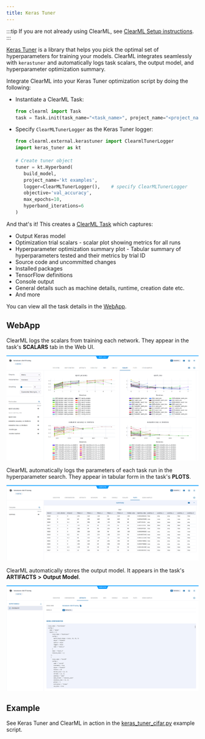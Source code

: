 ```yaml
---
title: Keras Tuner
---
```


:::tip
If you are not already using ClearML, see [ClearML Setup instructions](../clearml_sdk/clearml_sdk_setup).
:::


[Keras Tuner](https://www.tensorflow.org/tutorials/keras/keras_tuner) is a library that helps you pick the optimal set 
of hyperparameters for training your models. ClearML integrates seamlessly with `kerastuner` and automatically logs 
task scalars, the output model, and hyperparameter optimization summary. 

Integrate ClearML into your Keras Tuner optimization script by doing the following:
* Instantiate a ClearML Task: 
   
  ```python
  from clearml import Task
  task = Task.init(task_name="<task_name>", project_name="<project_name>")
  ```

* Specify `ClearMLTunerLogger` as the Keras Tuner logger:  

   ```python
   from clearml.external.kerastuner import ClearmlTunerLogger
   import keras_tuner as kt
      
   # Create tuner object
   tuner = kt.Hyperband(  
      build_model,
      project_name='kt examples',
      logger=ClearMLTunerLogger(),    # specify ClearMLTunerLogger
      objective='val_accuracy',
      max_epochs=10,
      hyperband_iterations=6
   )
   ```

And that's it! This creates a [ClearML Task](../fundamentals/task.md) which captures: 
* Output Keras model
* Optimization trial scalars - scalar plot showing metrics for all runs
* Hyperparameter optimization summary plot - Tabular summary of hyperparameters tested and their metrics by trial ID
* Source code and uncommitted changes
* Installed packages
* TensorFlow definitions
* Console output
* General details such as machine details, runtime, creation date etc.
* And more

You can view all the task details in the [WebApp](../webapp/webapp_exp_track_visual.md). 

## WebApp

ClearML logs the scalars from training each network. They appear in the task's **SCALARS** tab in the Web UI.

![Optimization scalars](../img/integration_keras_tuner_06.png)

ClearML automatically logs the parameters of each task run in the hyperparameter search. They appear in tabular 
form in the task's **PLOTS**.

![Optimization plot](../img/integration_keras_tuner_07.png)

ClearML automatically stores the output model. It appears in the task's **ARTIFACTS** **>** **Output Model**.

![output model](../img/integration_keras_tuner_03.png)

## Example 

See Keras Tuner and ClearML in action in the [keras_tuner_cifar.py](../guides/frameworks/tensorflow/integration_keras_tuner.md)
example script.

